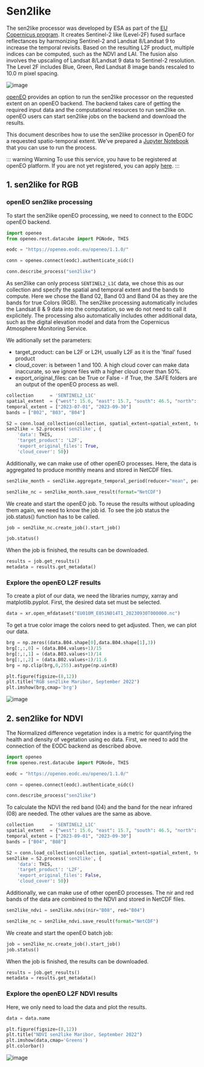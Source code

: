 # Sen2like

The sen2like processor was developed by ESA as part of the [EU Copernicus program](https://www.copernicus.eu/en). It creates Sentinel-2 like (Level-2F) fused surface reflectances by harmonizing Sentinel-2 and Landsat 8/Landsat 9 to increase the temporal revisits. Based on the resulting L2F product, multiple indices can be computed, such as the NDVI and LAI.
The fusion also involves the upscaling of Landsat 8/Landsat 9 data to Sentinel-2 resolution. The Level 2F includes Blue, Green, Red Landsat 8 image bands rescaled to 10.0 m pixel spacing.

![image](./Composition_sen2like.png)

[openEO](https://openeo.cloud/) provides an option to run the sen2like processor on the requested extent on an openEO backend. The backend takes care of getting the required input data and the computational resources to run sen2like on. openEO users can start sen2like jobs on the backend and download the results.

This document describes how to use the sen2like processor in OpenEO for a requested spatio-temporal extent. We’ve prepared a [Jupyter Notebook]( https://github.com/eodcgmbh/sen2like/blob/master/openeo/openeo-sen2like.ipynb) that you can use to run the process.


::: warning Warning
To use this service, you have to be registered at openEO platform. If you are not yet registered, you can apply [here](https://openeo.cloud/#plans).
:::

## 1. sen2like for RGB

### openEO sen2like processing

To start the sen2like openEO processing, we need to connect to the EODC openEO backend. 

```python
import openeo
from openeo.rest.datacube import PGNode, THIS

eodc = "https://openeo.eodc.eu/openeo/1.1.0/"

conn = openeo.connect(eodc).authenticate_oidc()

conn.describe_process("sen2like")
```

As sen2like can only process `SENTINEL2_L1C` data, we chose this as our collection and specify the spatial and temporal extent and the bands to compute. Here we chose the Band 02, Band 03 and Band 04 as they are the bands for true Colors (RGB).
The sen2like processing automatically includes the Landsat 8 & 9 data into the computation, so we do not need to call it explicitely. The processing also automatically includes other additional data, such as the digital elevation model and data from the Copernicus Atmosphere Monitoring Service.

We aditionally set the parameters:

- target_product: can be L2F or L2H, usually L2F as it is the 'final' fused product
- cloud_cover: is between 1 and 100. A high cloud cover can make data inaccurate, so we ignore files with a higher cloud cover than 50%.
- export_original_files: can be True or False - if True, the .SAFE folders are an output of the openEO process as well.

```python
collection      = 'SENTINEL2_L1C'
spatial_extent  = {"west": 15.6, "east": 15.7, "south": 46.5, "north": 46.6}
temporal_extent = ["2023-07-01", "2023-09-30"]
bands = ["B02", "B03", "B04"]

S2 = conn.load_collection(collection, spatial_extent=spatial_extent, temporal_extent=temporal_extent, bands=bands)
sen2like = S2.process('sen2like', {
    'data': THIS,
    'target_product': 'L2F', 
    'export_original_files': True,
    'cloud_cover': 50}) 
```

Additionally, we can make use of other openEO processes. Here, the data is aggregated to produce monthly means and stored in NetCDF files.

```python
sen2like_month = sen2like.aggregate_temporal_period(reducer="mean", period="month")

sen2like_nc = sen2like_month.save_result(format="NetCDF")
```


We create and start the openEO job.
To reuse the results without uploading them again, we need to know the job id. To see the job status the job.status() function has to be called.

```python
job = sen2like_nc.create_job().start_job()

job.status()
```

When the job is finished, the results can be downloaded.

```python
results = job.get_results()
metadata = results.get_metadata()
```


### Explore the openEO L2F results

To create a plot of our data, we need the libraries numpy, xarray and matplotlib.pyplot. First, the desired data set must be selected.

```python
data = xr.open_mfdataset("EU010M_E051N014T1_20230930T000000.nc")
```

To get a true color image the colors need to get adjusted. Then, we can plot our data.

```python
brg = np.zeros((data.B04.shape[0],data.B04.shape[1],3))
brg[:,:,0] = (data.B04.values+1)/15
brg[:,:,1] = (data.B03.values+1)/14
brg[:,:,2] = (data.B02.values+1)/11.6
brg = np.clip(brg,0,255).astype(np.uint8)

plt.figure(figsize=(8,12))
plt.title("RGB sen2like Maribor, September 2022")
plt.imshow(brg,cmap='brg')
```

![image](./RGBplot_sen2like.png)


## 2. sen2like for NDVI

The Normalized difference vegetation index is a metric for quantifying the health and density of vegetation using eo data.
First, we need to add the connection of the EODC backend as described above.

```python
import openeo
from openeo.rest.datacube import PGNode, THIS

eodc = "https://openeo.eodc.eu/openeo/1.1.0/"

conn = openeo.connect(eodc).authenticate_oidc()

conn.describe_process("sen2like")
```

To calculate the NDVI the red band (04) and the band for the near infrared (08) are needed. The other values are the same as above.

```python
collection      = 'SENTINEL2_L1C'
spatial_extent  = {"west": 15.6, "east": 15.7, "south": 46.5, "north": 46.6}
temporal_extent = ["2023-09-01", "2023-09-30"]
bands = ["B04", "B08"]

S2 = conn.load_collection(collection, spatial_extent=spatial_extent, temporal_extent=temporal_extent, bands=bands)
sen2like = S2.process('sen2like', {
    'data': THIS,
    'target_product': 'L2F', 
    'export_original_files': False,
    'cloud_cover': 50}) 
```

Additionally, we can make use of other openEO processes. The nir and red bands of the data are combined to the NDVI and stored in NetCDF files.

```python
sen2like_ndvi = sen2like.ndvi(nir="B08", red="B04")

sen2like_nc = sen2like_ndvi.save_result(format="NetCDF")
```

We create and start the openEO batch job:

```python
job = sen2like_nc.create_job().start_job()
job.status()
```

When the job is finished, the results can be downloaded.

```python
results = job.get_results()
metadata = results.get_metadata()
```

### Explore the openEO L2F NDVI results

Here, we only need to load the data and plot the results.

```python
data = data.name

plt.figure(figsize=(8,12))
plt.title("NDVI sen2like Maribor, September 2022")
plt.imshow(data,cmap='Greens')
plt.colorbar()
```

![image](./RGBplot_sen2like.png)

